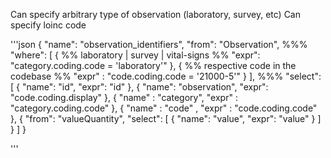 Can specify arbitrary type of observation (laboratory, survey, etc)
Can specify loinc code

'''json
{
  "name": "observation_identifiers",
  "from": "Observation",
  %%%
  "where": [
    {
      %% laboratory | survey | vital-signs %%
      "expr": "category.coding.code = 'laboratory'"
    },
    { 
      %% respective code in the codebase %% 
      "expr" : "code.coding.code = '21000-5'" 
    }
  ],
  %%%
  "select": [
    {
      "name": "id",
      "expr": "id"
    },
    {
      "name": "observation",
      "expr": "code.coding.display"
    },
    { 
      "name" : "category",
      "expr" : "category.coding.code"
    },
    { 
      "name" : "code" , 
      "expr" : "code.coding.code"
    },
    {
      "from": "valueQuantity",
      "select": [
        {
          "name": "value",
          "expr": "value"
        }
      ]
    }
  ]
}

'''


